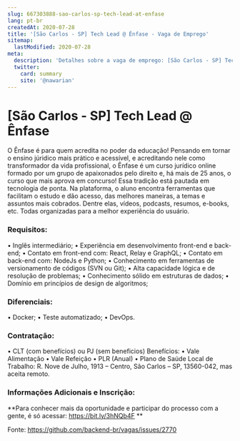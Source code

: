 ```yaml
---
slug: 667303888-sao-carlos-sp-tech-lead-at-enfase
lang: pt-br
createdAt: 2020-07-28
title: '[São Carlos - SP] Tech Lead @ Ênfase - Vaga de Emprego'
sitemap:
  lastModified: 2020-07-28
meta:
  description: 'Detalhes sobre a vaga de emprego: [São Carlos - SP] Tech Lead @ Ênfase'
  twitter:
    card: summary
    site: '@nawarian'
---
```


# [São Carlos - SP] Tech Lead @ Ênfase


O Ênfase é para quem acredita no poder da educação! Pensando em tornar o ensino júridico mais prático e acessível, e acreditando nele como transformador da vida profissional, o Ênfase é um curso jurídico online formado por um grupo de apaixonados pelo direito e, há mais de 25 anos, o curso que mais aprova em concurso! Essa tradição está pautada em tecnologia de ponta. Na plataforma, o aluno encontra ferramentas que facilitam o estudo e dão acesso, das melhores maneiras, a temas e assuntos mais cobrados. Dentre elas, vídeos, podcasts, resumos, e-books, etc. Todas organizadas para a melhor experiência do usuário.

### Requisitos:
•        Inglês intermediário;
•        Experiência em desenvolvimento front-end e back-end;
•        Contato em front-end com: React, Relay e GraphQL;
•        Contato em back-end com: NodeJs e Python;
•        Conhecimento em ferramentas de versionamento de códigos (SVN ou Git);
•        Alta capacidade lógica e de resolução de problemas;
•        Conhecimento sólido em estruturas de dados;
•        Domínio em princípios de design de algoritmos;


### Diferenciais: 
•        Docker;
•        Teste automatizado;
•        DevOps.

### Contratação:
•        CLT (com benefícios) ou PJ (sem beneficios)
Benefícios: 
•        Vale Alimentação
•        Vale Refeição
•        PLR (Anual)
•        Plano de Saúde 
Local de Trabalho: R. Nove de Julho, 1913 – Centro, São Carlos – SP, 13560-042, mas aceita remoto.

### Informações Adicionais e Inscrição:
**Para conhecer mais da oportunidade e participar do processo com a gente, é só acessar: https://bit.ly/3hNQb4F **


Fonte: https://github.com/backend-br/vagas/issues/2770